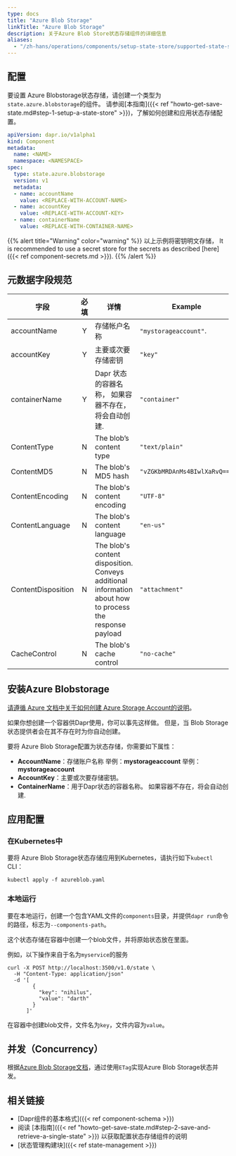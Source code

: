 ```yaml
---
type: docs
title: "Azure Blob Storage"
linkTitle: "Azure Blob Storage"
description: 关于Azure Blob Store状态存储组件的详细信息
aliases:
  - "/zh-hans/operations/components/setup-state-store/supported-state-stores/setup-azure-blobstorage/"
---
```


## 配置

要设置 Azure Blobstorage状态存储，请创建一个类型为`state.azure.blobstorage`的组件。 请参阅[本指南]({{< ref "howto-get-save-state.md#step-1-setup-a-state-store" >}})，了解如何创建和应用状态存储配置。


```yaml
apiVersion: dapr.io/v1alpha1
kind: Component
metadata:
  name: <NAME>
  namespace: <NAMESPACE>
spec:
  type: state.azure.blobstorage
  version: v1
  metadata:
  - name: accountName
    value: <REPLACE-WITH-ACCOUNT-NAME>
  - name: accountKey
    value: <REPLACE-WITH-ACCOUNT-KEY>
  - name: containerName
    value: <REPLACE-WITH-CONTAINER-NAME>
```

{{% alert title="Warning" color="warning" %}}
以上示例将密钥明文存储， It is recommended to use a secret store for the secrets as described [here]({{< ref component-secrets.md >}}).
{{% /alert %}}


## 元数据字段规范

| 字段                 | 必填 | 详情                                                                                                       | Example                      |
| ------------------ |:--:| -------------------------------------------------------------------------------------------------------- | ---------------------------- |
| accountName        | Y  | 存储帐户名称                                                                                                   | `"mystorageaccount"`.        |
| accountKey         | Y  | 主要或次要存储密钥                                                                                                | `"key"`                      |
| containerName      | Y  | Dapr 状态的容器名称， 如果容器不存在，将会自动创建.                                                                            | `"container"`                |
| ContentType        | N  | The blob’s content type                                                                                  | `"text/plain"`               |
| ContentMD5         | N  | The blob's MD5 hash                                                                                      | `"vZGKbMRDAnMs4BIwlXaRvQ=="` |
| ContentEncoding    | N  | The blob's content encoding                                                                              | `"UTF-8"`                    |
| ContentLanguage    | N  | The blob's content language                                                                              | `"en-us"`                    |
| ContentDisposition | N  | The blob's content disposition. Conveys additional information about how to process the response payload | `"attachment"`               |
| CacheControl       | N  | The blob's cache control                                                                                 | `"no-cache"`                 |

## 安装Azure Blobstorage

[请遵循 Azure 文档中关于如何创建 Azure Storage Account的说明](https://docs.microsoft.com/en-us/azure/storage/common/storage-account-create?tabs=azure-portal)。

如果你想创建一个容器供Dapr使用，你可以事先这样做。 但是，当 Blob Storage状态提供者会在其不存在时为你自动创建。

要将 Azure Blob Storage配置为状态存储，你需要如下属性：
- **AccountName**：存储账户名称 举例：**mystorageaccount** 举例：**mystorageaccount**
- **AccountKey**：主要或次要存储密钥。
- **ContainerName**：用于Dapr状态的容器名称。 如果容器不存在，将会自动创建.

## 应用配置

### 在Kubernetes中

要将 Azure Blob Storage状态存储应用到Kubernetes，请执行如下`kubectl` CLI：

```
kubectl apply -f azureblob.yaml
```
### 本地运行

要在本地运行，创建一个包含YAML文件的`components`目录，并提供`dapr run`命令的路径，标志为`--components-path`。

这个状态存储在容器中创建一个blob文件，并将原始状态放在里面。

例如，以下操作来自于名为`myservice`的服务

```shell
curl -X POST http://localhost:3500/v1.0/state \
  -H "Content-Type: application/json"
  -d '[
        {
          "key": "nihilus",
          "value": "darth"
        }
      ]'
```

在容器中创建blob文件，文件名为`key`，文件内容为`value`。

## 并发（Concurrency）

根据[Azure Blob Storage文档](https://docs.microsoft.com/en-us/azure/storage/common/storage-concurrency#managing-concurrency-in-blob-storage)，通过使用`ETag`实现Azure Blob Storage状态并发。

## 相关链接
- [Dapr组件的基本格式]({{< ref component-schema >}})
- 阅读 [本指南]({{< ref "howto-get-save-state.md#step-2-save-and-retrieve-a-single-state" >}}) 以获取配置状态存储组件的说明
- [状态管理构建块]({{< ref state-management >}})

